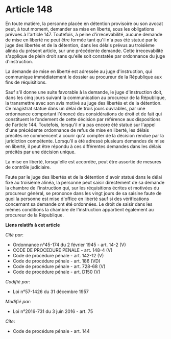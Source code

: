 # Article 148

En toute matière, la personne placée en détention provisoire ou son avocat peut, à tout moment, demander sa mise en liberté,
sous les obligations prévues à l'article 147. Toutefois, à peine d'irrecevabilité, aucune demande de mise en liberté ne peut
être formée tant qu'il n'a pas été statué par le juge des libertés et de la détention, dans les délais prévus au troisième
alinéa du présent article, sur une précédente demande. Cette irrecevabilité s'applique de plein droit sans qu'elle soit
constatée par ordonnance du juge d'instruction.

La demande de mise en liberté est adressée au juge d'instruction, qui communique immédiatement le dossier au procureur de la
République aux fins de réquisitions. 

Sauf s'il donne une suite favorable à la demande, le juge d'instruction doit, dans les cinq jours suivant la communication au
procureur de la République, la transmettre avec son avis motivé au juge des libertés et de la détention. Ce magistrat statue
dans un délai de trois jours ouvrables, par une ordonnance comportant l'énoncé des considérations de droit et de fait qui
constituent le fondement de cette décision par référence aux dispositions de l'article 144. Toutefois, lorsqu'il n'a pas
encore été statué sur l'appel d'une précédente ordonnance de refus de mise en liberté, les délais précités ne commencent à
courir qu'à compter de la décision rendue par la juridiction compétente. Lorsqu'il a été adressé plusieurs demandes de mise
en liberté, il peut être répondu à ces différentes demandes dans les délais précités par une décision unique. 

La mise en liberté, lorsqu'elle est accordée, peut être assortie de mesures de contrôle judiciaire. 

Faute par le juge des libertés et de la détention d'avoir statué dans le délai fixé au troisième alinéa, la personne peut
saisir directement de sa demande la chambre de l'instruction qui, sur les réquisitions écrites et motivées du procureur
général, se prononce dans les vingt jours de sa saisine faute de quoi la personne est mise d'office en liberté sauf si des
vérifications concernant sa demande ont été ordonnées. Le droit de saisir dans les mêmes conditions la chambre de
l'instruction appartient également au procureur de la République.

**Liens relatifs à cet article**

_Cité par_:

  - Ordonnance n°45-174 du 2 février 1945 - art. 14-2 (V)
  - CODE DE PROCEDURE PENALE - art. 148-4 (V)
  - Code de procédure pénale - art. 142-12 (V)
  - Code de procédure pénale - art. 186 (VD)
  - Code de procédure pénale - art. 728-68 (V)
  - Code de procédure pénale - art. D150 (V)

_Codifié par_:

  - Loi n°57-1426 du 31 décembre 1957

_Modifié par_:

  - Loi n°2016-731 du 3 juin 2016 - art. 75

_Cite_:

  - Code de procédure pénale - art. 144
